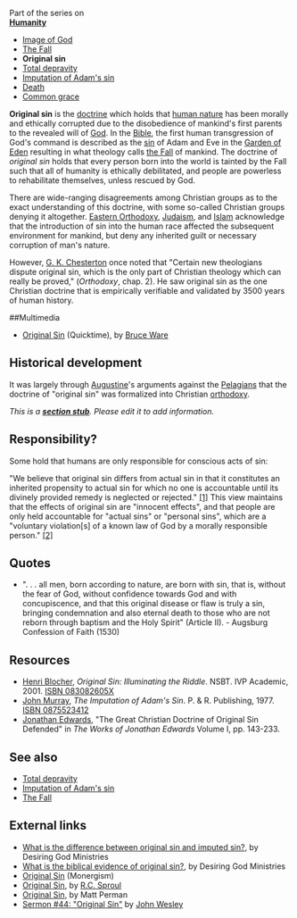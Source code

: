 Part of the series on  
**[Humanity](Humanity "Humanity")**
-   [Image of God](Image_of_God "Image of God")
-   [The Fall](The_Fall "The Fall")
-   **Original sin**
-   [Total depravity](Total_depravity "Total depravity")
-   [Imputation of Adam's sin](Imputation_of_Adam's_sin "Imputation of Adam's sin")
-   [Death](Death "Death")
-   [Common grace](Common_grace "Common grace")

**Original sin** is the [doctrine](Doctrine "Doctrine") which holds
that [human nature](Nature "Nature") has been morally and ethically
corrupted due to the disobedience of mankind's first parents to the
revealed will of [God](God "God"). In the [Bible](Bible "Bible"),
the first human transgression of God's command is described as the
[sin](Sin "Sin") of Adam and Eve in the
[Garden of Eden](Garden_of_Eden "Garden of Eden") resulting in what
theology calls [the Fall](The_Fall "The Fall") of mankind. The
doctrine of *original sin* holds that every person born into the
world is tainted by the Fall such that all of humanity is ethically
debilitated, and people are powerless to rehabilitate themselves,
unless rescued by God.

There are wide-ranging disagreements among Christian groups as to
the exact understanding of this doctrine, with some so-called
Christian groups denying it altogether.
[Eastern Orthodoxy](Eastern_Orthodoxy "Eastern Orthodoxy"),
[Judaism](Judaism "Judaism"), and [Islam](Islam "Islam")
acknowledge that the introduction of sin into the human race
affected the subsequent environment for mankind, but deny any
inherited guilt or necessary corruption of man's nature.

However, [G. K. Chesterton](G._K._Chesterton "G. K. Chesterton")
once noted that "Certain new theologians dispute original sin,
which is the only part of Christian theology which can really be
proved," (*Orthodoxy*, chap. 2). He saw original sin as the one
Christian doctrine that is empirically verifiable and validated by
3500 years of human history.

##Multimedia

-   [Original Sin](http://www.biblicaltraining.org/audio/TH503/theology_1_28_QT-high.mov)
    (Quicktime), by [Bruce Ware](Bruce_Ware "Bruce Ware")

## Historical development

It was largely through [Augustine](Augustine "Augustine")'s
arguments against the [Pelagians](Pelagianism "Pelagianism") that
the doctrine of "original sin" was formalized into Christian
[orthodoxy](Orthodox "Orthodox").

*This is a **[section stub](http://www.theopedia.com/Category:Theopedia_sectionstubs "Category:Theopedia sectionstubs")**. Please edit it to add information.*
## Responsibility?

Some hold that humans are only responsible for conscious acts of
sin:

"We believe that original sin differs from actual sin in that it
constitutes an inherited propensity to actual sin for which no one
is accountable until its divinely provided remedy is neglected or
rejected." [[1]](http://www.nazarene.org/gensec/we_believe.html)
This view maintains that the effects of original sin are "innocent
effects", and that people are only held accountable for "actual
sins" or "personal sins", which are a "voluntary violation[s] of a
known law of God by a morally responsible person."
[[2]](http://www.nazarene.org/gensec/we_believe.html)

## Quotes

-   ". . . all men, born according to nature, are born with sin,
    that is, without the fear of God, without confidence towards God
    and with concupiscence, and that this original disease or flaw is
    truly a sin, bringing condemnation and also eternal death to those
    who are not reborn through baptism and the Holy Spirit" (Article
    II). - Augsburg Confession of Faith (1530)

## Resources

-   [Henri Blocher](Henri_Blocher "Henri Blocher"),
    *Original Sin: Illuminating the Riddle*. NSBT. IVP Academic, 2001.
    [ISBN 083082605X](http://www.theopedia.com/Special:BookSources/083082605X)
-   [John Murray](John_Murray "John Murray"),
    *The Imputation of Adam's Sin*. P. & R. Publishing, 1977.
    [ISBN 0875523412](http://www.theopedia.com/Special:BookSources/0875523412)
-   [Jonathan Edwards](Jonathan_Edwards "Jonathan Edwards"), "The
    Great Christian Doctrine of Original Sin Defended" in
    *The Works of Jonathan Edwards* Volume I, pp. 143-233.

## See also

-   [Total depravity](Total_depravity "Total depravity")
-   [Imputation of Adam's sin](Imputation_of_Adam's_sin "Imputation of Adam's sin")
-   [The Fall](The_Fall "The Fall")

## External links

-   [What is the difference between original sin and imputed sin?](http://www.desiringgod.org/ResourceLibrary/QuestionsAndAnswers/ByTitle/1609_What_is_the_difference_between_original_sin_and_imputed_sin/),
    by Desiring God Ministries
-   [What is the biblical evidence of original sin?](http://www.desiringgod.org/ResourceLibrary/QuestionsAndAnswers/ByTitle/1452_What_is_the_biblical_evidence_for_original_sin/),
    by Desiring God Ministries
-   [Original Sin](http://www.monergism.com/directory/link_category/Original-Sin/)
    (Monergism)
-   [Original Sin](http://monergism.com/thethreshold/articles/onsite/sproul/originalsin.html),
    by [R.C. Sproul](R.C._Sproul "R.C. Sproul")
-   [Original Sin](http://www.geocities.com/Athens/Delphi/8449/orig2.html),
    by Matt Perman
-   [Sermon \#44: "Original Sin"](http://gbgm-umc.org/umhistory/wesley/sermons/serm-044.stm)
    by [John Wesley](John_Wesley "John Wesley")



